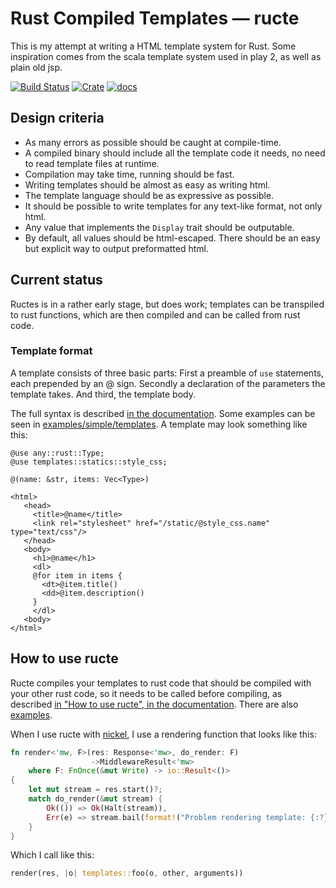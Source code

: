 # Rust Compiled Templates — ructe

This is my attempt at writing a HTML template system for Rust.
Some inspiration comes from the scala template system used in play 2,
as well as plain old jsp.

[![Build Status](https://travis-ci.org/kaj/ructe.svg?branch=master)](https://travis-ci.org/kaj/ructe)
[![Crate](https://meritbadge.herokuapp.com/ructe)](https://crates.io/crates/ructe)
[![docs](https://docs.rs/ructe/badge.svg)](https://docs.rs/ructe)

## Design criteria

* As many errors as possible should be caught at compile-time.
* A compiled binary should include all the template code it needs,
  no need to read template files at runtime.
* Compilation may take time, running should be fast.
* Writing templates should be almost as easy as writing html.
* The template language should be as expressive as possible.
* It should be possible to write templates for any text-like format,
  not only html.
* Any value that implements the `Display` trait should be outputable.
* By default, all values should be html-escaped.  There should be an
  easy but explicit way to output preformatted html.

## Current status

Ructes is in a rather early stage, but does work;
templates can be transpiled to rust functions, which are then compiled
and can be called from rust code.

### Template format

A template consists of three basic parts:
First a preamble of `use` statements, each prepended by an @ sign.
Secondly a declaration of the parameters the template takes.
And third, the template body.

The full syntax is described [in the
documentation](https://docs.rs/ructe/0.3.0/ructe/Template_syntax/index.html).
Some examples can be seen in
[examples/simple/templates](examples/simple/templates).
A template may look something like this:

```
@use any::rust::Type;
@use templates::statics::style_css;

@(name: &str, items: Vec<Type>)

<html>
   <head>
     <title>@name</title>
     <link rel="stylesheet" href="/static/@style_css.name" type="text/css"/>
   </head>
   <body>
     <h1>@name</h1>
     <dl>
     @for item in items {
       <dt>@item.title()
       <dd>@item.description()
     }
     </dl>
   <body>
</html>
```

## How to use ructe

Ructe compiles your templates to rust code that should be compiled with
your other rust code, so it needs to be called before compiling,
as described [in "How to use ructe", in the
documentation](https://docs.rs/ructe/0.3.0/ructe/#how-to-use-ructe).
There are also [examples](examples).

When I use ructe with [nickel](https://crates.io/crates/nickel), I use a
rendering function that looks like this:

```rust
fn render<'mw, F>(res: Response<'mw>, do_render: F)
                  ->MiddlewareResult<'mw>
    where F: FnOnce(&mut Write) -> io::Result<()>
{
    let mut stream = res.start()?;
    match do_render(&mut stream) {
        Ok(()) => Ok(Halt(stream)),
        Err(e) => stream.bail(format!("Problem rendering template: {:?}", e))
    }
}
```

Which I call like this:

```rust
render(res, |o| templates::foo(o, other, arguments))
```
